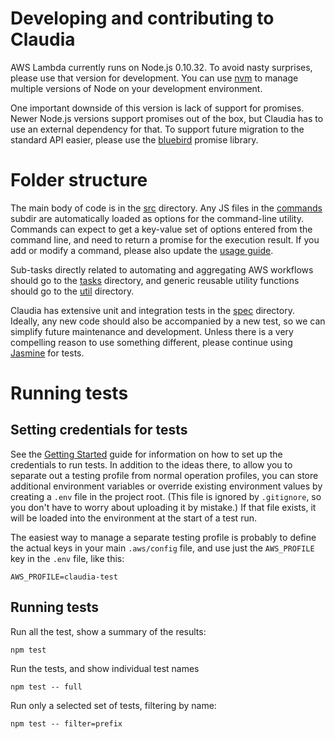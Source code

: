 # Developing and contributing to Claudia 

AWS Lambda currently runs on Node.js 0.10.32. To avoid nasty surprises, please use that version for development. You can use [nvm](https://github.com/creationix/nvm) to manage multiple versions of Node on your development environment.

One important downside of this version is lack of support for promises. Newer Node.js versions support promises out of the box, but Claudia has to use an external dependency for that. To support future migration to the standard API easier, please use the [bluebird](http://bluebirdjs.com/docs/api-reference.html) promise library. 

# Folder structure

The main body of code is in the [src](./src) directory. Any JS files in the [commands](./commands) subdir are automatically loaded as options for the command-line utility. Commands can expect to get a key-value set of options entered from the command line, and need to return a promise for the execution result. If you add or modify a command, please also update the [usage guide](./bin/usage.txt). 

Sub-tasks directly related to automating and aggregating AWS workflows should go to the [tasks](./src/tasks) directory, and generic reusable utility functions should go to the [util](./src/util) directory.

Claudia has extensive unit and integration tests in the [spec](./spec) directory. Ideally, any new code should also be accompanied by a new test, so we can simplify future maintenance and development.  Unless there is a very compelling reason to use something different, please continue using [Jasmine](https://jasmine.github.io) for tests.

# Running tests

## Setting credentials for tests

See the [Getting Started](getting_started.md) guide for information on how to set up the credentials to run tests. In addition to the ideas there, to allow you to separate out a testing profile from normal operation profiles, you can store additional environment variables or override existing environment values by creating a
`.env` file in the project root. (This file is ignored by `.gitignore`, so you don't have to worry about uploading it by mistake.) If that file exists, it will be loaded into the environment at the start of a test run.

The easiest way to manage a separate testing profile is probably to define the actual keys in your main `.aws/config` file, and use just the `AWS_PROFILE` key in the `.env` file, like this:

````
AWS_PROFILE=claudia-test
````

## Running tests

Run all the test, show a summary of the results:

````
npm test
````

Run the tests, and show individual test names

````
npm test -- full
````

Run only a selected set of tests, filtering by name:

````
npm test -- filter=prefix
````
